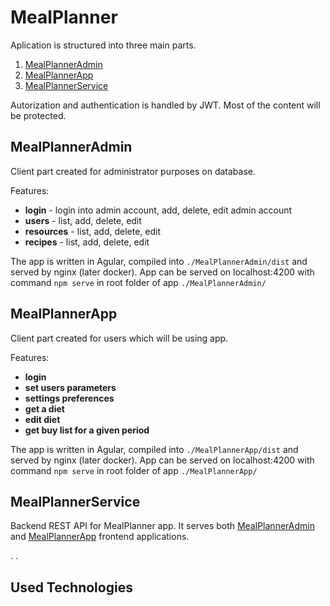 # MealPlanner
Aplication is structured into three main parts.

1. [MealPlannerAdmin](./MealPlannerAdmin/README.md)
2. [MealPlannerApp](./MealPlannerApp/README.md)
3. [MealPlannerService](./MealPlannerServer/README.md)

Autorization and authentication is handled by JWT. Most of the content will be protected.

## MealPlannerAdmin
Client part created for administrator purposes on database.

Features:
* **login** - login into admin account, add, delete, edit admin account 
* **users** - list, add, delete, edit 
* **resources** - list, add, delete, edit 
* **recipes** - list, add, delete, edit 

The app is written in Agular, compiled into `./MealPlannerAdmin/dist` and served by nginx (later docker).
App can be served on localhost:4200 with command `npm serve` in root folder of app `./MealPlannerAdmin/`

## MealPlannerApp
Client part created for users which will be using app.

Features:
* **login**
* **set users parameters**
* **settings preferences**
* **get a diet**
* **edit diet**
* **get buy list for a given period**

The app is written in Agular, compiled into `./MealPlannerApp/dist` and served by nginx (later docker).
App can be served on localhost:4200 with command `npm serve` in root folder of app `./MealPlannerApp/`

## MealPlannerService
Backend REST API for MealPlanner app. It serves both [MealPlannerAdmin](#mealplannerapp) and [MealPlannerApp](#mealplanneradmin) frontend applications.

.
.

## Used Technologies


